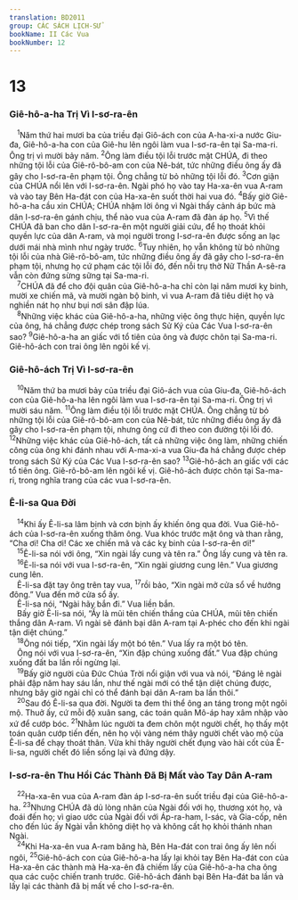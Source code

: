 ```yaml
---
translation: BD2011
group: CÁC SÁCH LỊCH-SỬ
bookName: II Các Vua 
bookNumber: 12
---
```


<div class="title"><h1>13</h1><h3>Giê-hô-a-ha Trị Vì I-sơ-ra-ên</h3></div>
<span class="verse 2vua_13_1"> <sup>1</sup>Năm thứ hai mươi ba của triều đại Giô-ách con của A-ha-xi-a nước Giu-đa, Giê-hô-a-ha con của Giê-hu lên ngôi làm vua I-sơ-ra-ên tại Sa-ma-ri. Ông trị vì mười bảy năm. </span>
<span class="verse 2vua_13_2"><sup>2</sup>Ông làm điều tội lỗi trước mặt CHÚA, đi theo những tội lỗi của Giê-rô-bô-am con của Nê-bát, tức những điều ông ấy đã gây cho I-sơ-ra-ên phạm tội. Ông chẳng từ bỏ những tội lỗi đó. </span>
<span class="verse 2vua_13_3"><sup>3</sup>Cơn giận của CHÚA nổi lên với I-sơ-ra-ên. Ngài phó họ vào tay Ha-xa-ên vua A-ram và vào tay Bên Ha-đát con của Ha-xa-ên suốt thời hai vua đó. </span>
<span class="verse 2vua_13_4"><sup>4</sup>Bấy giờ Giê-hô-a-ha cầu xin CHÚA; CHÚA nhậm lời ông vì Ngài thấy cảnh áp bức mà dân I-sơ-ra-ên gánh chịu, thể nào vua của A-ram đã đàn áp họ. </span>
<span class="verse 2vua_13_5"><sup>5</sup>Vì thế CHÚA đã ban cho dân I-sơ-ra-ên một người giải cứu, để họ thoát khỏi quyền lực của dân A-ram, và mọi người trong I-sơ-ra-ên được sống an lạc dưới mái nhà mình như ngày trước. </span>
<span class="verse 2vua_13_6"><sup>6</sup>Tuy nhiên, họ vẫn không từ bỏ những tội lỗi của nhà Giê-rô-bô-am, tức những điều ông ấy đã gây cho I-sơ-ra-ên phạm tội, nhưng họ cứ phạm các tội lỗi đó, đến nỗi trụ thờ Nữ Thần A-sê-ra vẫn còn đứng sừng sững tại Sa-ma-ri.<br/></span>
<span class="verse 2vua_13_7"> <sup>7</sup>CHÚA đã để cho đội quân của Giê-hô-a-ha chỉ còn lại năm mươi kỵ binh, mười xe chiến mã, và mười ngàn bộ binh, vì vua A-ram đã tiêu diệt họ và nghiền nát họ như bụi nơi sân đập lúa.<br/></span>
<span class="verse 2vua_13_8"> <sup>8</sup>Những việc khác của Giê-hô-a-ha, những việc ông thực hiện, quyền lực của ông, há chẳng được chép trong sách Sử Ký của Các Vua I-sơ-ra-ên sao? </span>
<span class="verse 2vua_13_9"><sup>9</sup>Giê-hô-a-ha an giấc với tổ tiên của ông và được chôn tại Sa-ma-ri. Giê-hô-ách con trai ông lên ngôi kế vị.<br/></span>
<div class="title"><h3>Giê-hô-ách Trị Vì I-sơ-ra-ên</h3></div>
<span class="verse 2vua_13_10"> <sup>10</sup>Năm thứ ba mươi bảy của triều đại Giô-ách vua của Giu-đa, Giê-hô-ách con của Giê-hô-a-ha lên ngôi làm vua I-sơ-ra-ên tại Sa-ma-ri. Ông trị vì mười sáu năm. </span>
<span class="verse 2vua_13_11"><sup>11</sup>Ông làm điều tội lỗi trước mặt CHÚA. Ông chẳng từ bỏ những tội lỗi của Giê-rô-bô-am con của Nê-bát, tức những điều ông ấy đã gây cho I-sơ-ra-ên phạm tội, nhưng ông cứ đi theo con đường tội lỗi đó. </span>
<span class="verse 2vua_13_12"><sup>12</sup>Những việc khác của Giê-hô-ách, tất cả những việc ông làm, những chiến công của ông khi đánh nhau với A-ma-xi-a vua Giu-đa há chẳng được chép trong sách Sử Ký của Các Vua I-sơ-ra-ên sao? </span>
<span class="verse 2vua_13_13"><sup>13</sup>Giê-hô-ách an giấc với các tổ tiên ông. Giê-rô-bô-am lên ngôi kế vị. Giê-hô-ách được chôn tại Sa-ma-ri, trong nghĩa trang của các vua I-sơ-ra-ên.<br/></span>
<div class="title"><h3>Ê-li-sa Qua Ðời</h3></div>
<span class="verse 2vua_13_14"> <sup>14</sup>Khi ấy Ê-li-sa lâm bịnh và cơn bịnh ấy khiến ông qua đời. Vua Giê-hô-ách của I-sơ-ra-ên xuống thăm ông. Vua khóc trước mặt ông và than rằng, “Cha ơi! Cha ơi! Các xe chiến mã và các kỵ binh của I-sơ-ra-ên ơi!”<br/></span>
<span class="verse 2vua_13_15"> <sup>15</sup>Ê-li-sa nói với ông, “Xin ngài lấy cung và tên ra.” Ông lấy cung và tên ra.<br/></span>
<span class="verse 2vua_13_16"> <sup>16</sup>Ê-li-sa nói với vua I-sơ-ra-ên, “Xin ngài giương cung lên.” Vua giương cung lên.<br/> Ê-li-sa đặt tay ông trên tay vua, </span>
<span class="verse 2vua_13_17"><sup>17</sup>rồi bảo, “Xin ngài mở cửa sổ về hướng đông.” Vua đến mở cửa sổ ấy.<br/> Ê-li-sa nói, “Ngài hãy bắn đi.” Vua liền bắn.<br/> Bấy giờ Ê-li-sa nói, “Ấy là mũi tên chiến thắng của CHÚA, mũi tên chiến thắng dân A-ram. Vì ngài sẽ đánh bại dân A-ram tại A-phéc cho đến khi ngài tận diệt chúng.”<br/></span>
<span class="verse 2vua_13_18"> <sup>18</sup>Ông nói tiếp, “Xin ngài lấy một bó tên.” Vua lấy ra một bó tên.<br/> Ông nói với vua I-sơ-ra-ên, “Xin đập chúng xuống đất.” Vua đập chúng xuống đất ba lần rồi ngừng lại.<br/></span>
<span class="verse 2vua_13_19"> <sup>19</sup>Bấy giờ người của Ðức Chúa Trời nổi giận với vua và nói, “Ðáng lẽ ngài phải đập năm hay sáu lần, như thế ngài mới có thể tận diệt chúng được, nhưng bây giờ ngài chỉ có thể đánh bại dân A-ram ba lần thôi.”<br/></span>
<span class="verse 2vua_13_20"> <sup>20</sup>Sau đó Ê-li-sa qua đời. Người ta đem thi thể ông an táng trong một ngôi mộ. Thuở ấy, cứ mỗi độ xuân sang, các toán quân Mô-áp hay xâm nhập vào xứ để cướp bóc. </span>
<span class="verse 2vua_13_21"><sup>21</sup>Nhằm lúc người ta đem chôn một người chết, họ thấy một toán quân cướp tiến đến, nên họ vội vàng ném thây người chết vào mộ của Ê-li-sa để chạy thoát thân. Vừa khi thây người chết đụng vào hài cốt của Ê-li-sa, người chết đó liền sống lại và đứng dậy.<br/></span>
<div class="title"><h3>I-sơ-ra-ên Thu Hồi Các Thành Ðã Bị Mất vào Tay Dân A-ram</h3></div>
<span class="verse 2vua_13_22"> <sup>22</sup>Ha-xa-ên vua của A-ram đàn áp I-sơ-ra-ên suốt triều đại của Giê-hô-a-ha. </span>
<span class="verse 2vua_13_23"><sup>23</sup>Nhưng CHÚA đã dủ lòng nhân của Ngài đối với họ, thương xót họ, và đoái đến họ; vì giao ước của Ngài đối với Áp-ra-ham, I-sác, và Gia-cốp, nên cho đến lúc ấy Ngài vẫn không diệt họ và không cất họ khỏi thánh nhan Ngài.<br/></span>
<span class="verse 2vua_13_24"> <sup>24</sup>Khi Ha-xa-ên vua A-ram băng hà, Bên Ha-đát con trai ông ấy lên nối ngôi, </span>
<span class="verse 2vua_13_25"><sup>25</sup>Giê-hô-ách con của Giê-hô-a-ha lấy lại khỏi tay Bên Ha-đát con của Ha-xa-ên các thành mà Ha-xa-ên đã chiếm lấy của Giê-hô-a-ha cha ông qua các cuộc chiến tranh trước. Giê-hô-ách đánh bại Bên Ha-đát ba lần và lấy lại các thành đã bị mất về cho I-sơ-ra-ên.<br/></span>
